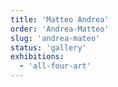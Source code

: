 ```yaml
---
title: 'Matteo Andrea'
order: 'Andrea-Matteo'
slug: 'andrea-mateo'
status: 'gallery'
exhibitions:
  - 'all-four-art'
---
```

